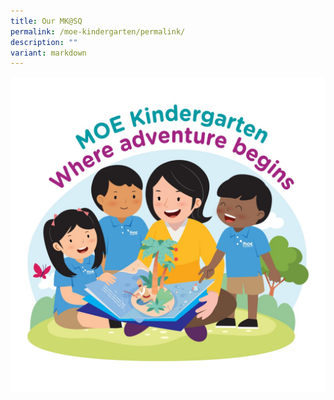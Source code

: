 ```yaml
---
title: Our MK@SQ
permalink: /moe-kindergarten/permalink/
description: ""
variant: markdown
---
```

![](/images/About_MK_01.jpg)